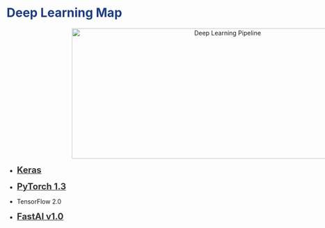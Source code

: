 <h1 style='color:#1E3D7F'>Deep Learning Map</h1>

<div style='width:1000px;margin:auto'>

<center><img src="/media/mosaab/Volume/Personal/Development/Courses Docs/Data Science/00_Code/markdown/2_Deep Learning/0_image/DL_pipeline.png" title="Deep Learning Pipeline" height="300" width="700"></img></center>

<ul>
<li><p><a href="file:///media/mosaab/Volume/Personal/Development/Courses%20Docs/Data%20Science/00_Code/markdown/2_Deep%20Learning/0_html/0_DL_root.html"><b style='font-size:20px;color:#333'>Keras</b></a> </p></li>

<li><p><a href="file:///media/mosaab/Volume/Personal/Development/Courses%20Docs/Data%20Science/00_Code/markdown/2_Deep%20Learning/0_html/pytorch/0_Torch_Root.html"><b style='font-size:20px;color:#333'>PyTorch 1.3</b></a> </p></li>

<li>TensorFlow 2.0</li>

<li><p><a href="./0_html/fastai/0_fast_root.html"><b style='font-size:20px;color:#333'>FastAI v1.0</b></a> </p></li>
</ul>
</div>
